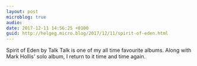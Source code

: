 ```yaml
---
layout: post
microblog: true
audio: 
date: 2017-12-11 14:56:25 +0100
guid: http://helgeg.micro.blog/2017/12/11/spirit-of-eden.html
---
```

Spirit of Eden by Talk Talk is one of my all time favourite albums. Along with Mark Hollis' solo album, I return to it time and time again. 

